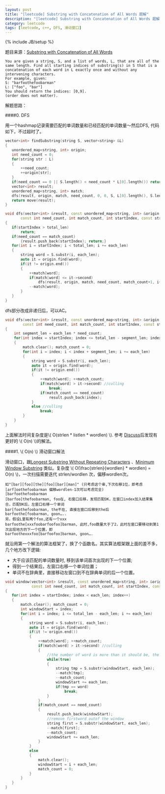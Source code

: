 ```yaml
---
layout: post
title: "[leetcode] Substring with Concatenation of All Words 题解"
description: "[leetcode] Substring with Concatenation of All Words 题解"
category: leetcode 
tags: [leetcode, c++, DFS, 滑动窗口]
---
```

{% include JB/setup %}


题目来源：[Substring with Concatenation of All Words](https://oj.leetcode.com/problems/substring-with-concatenation-of-all-words/)

>
	You are given a string, S, and a list of words, L, that are all of the same length. Find all starting indices of substring(s) in S that is a concatenation of each word in L exactly once and without any intervening characters.
	For example, given:
	S: "barfoothefoobarman"
	L: ["foo", "bar"]
	You should return the indices: [0,9].
	(order does not matter).

解题思路：

####0. DFS

用一个hashmap记录需要匹配的单词数量和已经匹配的单词数量～然后DFS, 代码如下，不过超时了。

```cpp	
vector<int> findSubstring(string S, vector<string> &L) 
{
   unordered_map<string, int> origin;
   int need_count = 0;
   for(string str : L)
   {
       ++need_count;
       ++origin[str];
   }
   if(need_count == 0 || S.length() < need_count * L[0].length()) return vector<int>();
   vector<int> result; 
   unordered_map<string, int> match;
   dfs(result, origin, match, need_count, 0, 0, S, L[0].length(), S.length());
   return move(result);
}

void dfs(vector<int> &result, const unordered_map<string, int> &origin, unordered_map<string, int> &match,
       const int need_count, int match_count, int startIndex, const string S, const int each_len, const int total_len)
{
   if(startIndex > total_len)
       return;
   if(need_count == match_count)
       {result.push_back(startIndex); return;}
   for(int i = startIndex; i < total_len; i += each_len)
   {
       string word = S.substr(i, each_len);
       auto it = origin.find(word);
       if(it != origin.end())
       {
           ++match[word];
           if(match[word] <= it->second)
               dfs(result, origin, match, need_count, match_count+1, i+each_len, S, each_len, total_len);
           --match[word];
       }
   }
}
```

dfs部分改成非递归后，可以AC。

```cpp
void dfs(vector<int> &result, const unordered_map<string, int> &origin, unordered_map<string, int> &match,
        const int need_count, int match_count, int startIndex, const string S, const int each_len, const int total_len)
{
    int segment_len = each_len * need_count;
    for(int index = startIndex; index <= total_len - segment_len; index++)
    {
        match.clear(); match_count = 0;
        for(int i = index; i < index + segment_len; i += each_len)
        {
            string word = S.substr(i, each_len);
            auto it = origin.find(word);
            if(it != origin.end())
            {
                ++match[word]; ++match_count;
                if(match[word] > it->second) //culling
                    break;
                if(match_count == need_count)
                    result.push_back(index);
            }
            else //culling
                break;
        }
    }
}
```

上面解法时间复杂度是\\( O(strlen * listlen * wordlen) \\).  参考 [Discuss]()后发现有更好的
\\( O(n) \\)的解法。

####1. \\( O(n) \\) 滑动窗口解法


滑动窗口，跟[Longest Substring Without Repeating Characters](./Longest-Substring-Without-Repeating-Characters.html) 、[Minimum Window Substring](Minimum-Window-Substring.html) 类似。复杂度 \\( O(\frac{strlen}{wordlen} * wordlen) = O(n) \\)，一次扫描需要迭代 strlen/wordlen 次，偏移wordlen次。

	如"[bar][foo][the][foo][bar][man]" (只考虑这个串,下次右移1位，即考虑[arf]oothefoobarman 偏移wordlen-1次可以考虑完全)
	[barfoothefoobarman
	[barfoo]thefoobarman, foo在, 右窗口后移，发现匹配OK，左窗口index加入结果集合，匹配OK后，左窗口右移一个单词
	bar[foothefoobarman, the不在, 直接左窗口后移到the后
	barfoothe[foobarman, goon…..
	另，假设L里有两个foo,还有一个xxx
	barfoothe[xxxfoobarfoofoo]barman, 此时,foo数量大于了2，此时左窗口要移动到第1次出现地方的下一个位置，即
	barfoothexxxfoo[barfoofoo]barman, goon….

就沿用第一个解法的算法框架了，换了个函数名。其实算法框架跟上面的差不多，几个地方改下逻辑:

- 大于应该匹配的单词数量时, 移到该单词首次出现的下一个位置; 
- 得到一个结果后，左窗口右移一个单词位置；
- 单词不在辞典里，直接移动左窗口到不在辞典单词的后一个位置。

```cpp
void window(vector<int> &result, const unordered_map<string, int> &origin, unordered_map<string, int> &match,
            const int need_count, int match_count, int startIndex, const string S, const int each_len, const int total_len)
{
   for(int index = startIndex; index < each_len; index++)
   {
       match.clear(); match_count = 0;
       int windowStart = index;
       for(int i = index; i <= total_len - each_len; i += each_len)
       {
           string word = S.substr(i, each_len);
           auto it = origin.find(word);
           if(it != origin.end())
           {
               ++match[word]; ++match_count;
               if(match[word] > it->second) //culling
               {
                   //the number of word is more than it should be, the windowstart should move to the next index of the first current word  
                   while(true)
                   {
                       string tmp = S.substr(windowStart, each_len);
                       --match[tmp];
                       --match_count;
                       windowStart += each_len;
                       if(tmp == word)
                           break;
                   }
               }
               if(match_count == need_count)
               {
                   result.push_back(windowStart);
                   //remove firstword outof the window
                   string first = S.substr(windowStart, each_len);
                   --match[first];
                   --match_count;
                   windowStart += each_len;
               }
           }
           else 
           {
               match.clear();
               windowStart = i + each_len;
               match_count = 0;
           }
       }
   }
}
```

<!-- MathJax Section -->
<script type="text/javascript"
src="http://cdn.mathjax.org/mathjax/latest/MathJax.js?config=TeX-AMS-MML_HTMLorMML"></script>
